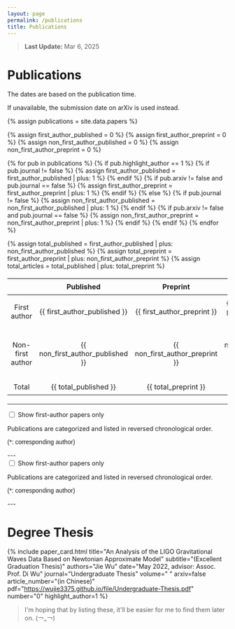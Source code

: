```yaml
---
layout: page
permalink: /publications
title: Publications
---
```


<style>
  @font-face {
    font-family: 'ARIAL';
    src: url('/assets/fonts/ARIAL.TTF') format('truetype');
  }
  @font-face {
    font-family: 'ARIALBD';
    src: url('/assets/fonts/ARIALBD.TTF') format('truetype');
  }
  /* li {
    font-family: 'times', serif;
  } */
  /* li {
    font-family: 'ARIALBD', serif;
    font-size: 20px;
  } */
  /* body {
    font-family: 'ARIAL', serif;
  } */
table {
    width: 100%;
    border-collapse: collapse;
    margin: 20px 0;
    text-align: center;
}

th, td {
    border: 0px solid black;
    padding: 8px;
}

th {
    border-top: 1.5px solid black;
    border-bottom: 1.5px solid black; /* 顶部线 */
}

tr:last-child td {
    border-bottom: 1.5px solid black; /* 底部线 */
}
</style>

> **Last Update:** Mar 6, 2025

# Publications

<p style="text-indent: 0;">The dates are based on the publication time.</p>

<p style="text-indent: 0;">If unavailable, the submission date on arXiv is used instead.</p>

<!-- ================================================================================================= -->
<!-- 统计图和表格 -->
<script src="https://cdn.jsdelivr.net/npm/chart.js"></script>
<canvas id="myChart" style="height: 400px;"></canvas> <!-- 设置图的高度 -->
<script>
  function createBarChart(labels, data1, data2) {
    var ctx = document.getElementById('myChart').getContext('2d');
    var myChart = new Chart(ctx, {
        type: 'bar',
        data: {
            labels: labels,
            datasets: [{
                label: 'First author',
                data: data1,  // 第一组数据
                backgroundColor: 'rgba(54, 162, 235, 0.8)', // 第一组颜色
            },
            {
                label: 'All papers',
                data: data2,  // 第二组数据
                backgroundColor: 'rgba(255, 159, 64, 0.8)', // 第二组颜色
            }]
        },
        options: {
            responsive: true,
            scales: {
                y: {
                    beginAtZero: true,
                    ticks: {
                        stepSize: 1, // 只显示整数
                        callback: function(value) {
                            return Number.isInteger(value) ? value : null; // 只显示整数
                        }
                    },
                    title: {
                        display: true,
                        text: 'Number'
                    }
                },
                x: {
                    title: {
                        display: true,
                        text: 'Year'
                    }
                }
            }
        }
    });
  }
</script>
<script>
  createBarChart(
  [2023,2024,2025], 
  [   2,   3,   1],//一作 
  [   2,   3,   3]);//总计
</script>


<!-- =============================================================================================== -->
<!-- 表格 -->
<!-- ----------------------------------------------------------------------------------------------- -->

<!-- |                  | Published | Preprint | Total |
|:----------------:|:---------:|:--------:|:-----:|
|  First author    |     4     |    2     |   6   |
| Non first author |     1     |    0     |   1   |
| Total            |     5     |    2     |   7   | -->


{% assign publications = site.data.papers %}

{% assign first_author_published = 0 %}
{% assign first_author_preprint = 0 %}
{% assign non_first_author_published = 0 %}
{% assign non_first_author_preprint = 0 %}

{% for pub in publications %}
  {% if pub.highlight_author == 1 %}
    {% if pub.journal != false %}
      {% assign first_author_published = first_author_published | plus: 1 %}
    {% endif %}
    {% if pub.arxiv != false and pub.journal == false %}
      {% assign first_author_preprint = first_author_preprint | plus: 1 %}
    {% endif %}
  {% else %}
    {% if pub.journal != false %}
      {% assign non_first_author_published = non_first_author_published | plus: 1 %}
    {% endif %}
    {% if pub.arxiv != false and pub.journal == false %}
      {% assign non_first_author_preprint = non_first_author_preprint | plus: 1 %}
    {% endif %}
  {% endif %}
{% endfor %}

{% assign total_published = first_author_published | plus: non_first_author_published %}
{% assign total_preprint = first_author_preprint | plus: non_first_author_preprint %}
{% assign total_articles = total_published | plus: total_preprint %}

<table>
  <thead>
    <tr>
      <th></th>
      <th>Published</th>
      <th>Preprint</th>
      <th>Total</th>
    </tr>
  </thead>
  <tbody>
    <tr>
      <td>First author</td>
      <td>{{ first_author_published }}</td>
      <td>{{ first_author_preprint }}</td>
      <td>{{ first_author_published | plus: first_author_preprint }}</td>
    </tr>
    <tr>
      <td>Non-first author</td>
      <td>{{ non_first_author_published }}</td>
      <td>{{ non_first_author_preprint }}</td>
      <td>{{ non_first_author_published | plus: non_first_author_preprint }}</td>
    </tr>
    <tr>
      <td>Total</td>
      <td>{{ total_published }}</td>
      <td>{{ total_preprint }}</td>
      <td>{{ total_articles }}</td>
    </tr>
  </tbody>
</table>

<!-- =============================================================================================== -->
<!-- 文章 -->
<!-- ----------------------------------------------------------------------------------------------- -->
---

<style>
  .checkbox-container {
    display: flex; /* 使用 Flexbox 布局 */
    align-items: center; /* 垂直居中对齐 */
  }
</style>

<div class="checkbox-container">
  <input type="checkbox" id="show-all" onchange="toggleDisplay()">
  <label for="show-all">&nbsp;Show first-author papers only</label>
</div>

<p style="text-indent: 0;">Publications are categorized and listed in reversed chronological order.</p>

<p style="text-indent: 0; font-family: 'ARIAL';">(*: corresponding author)</p>
---

<style>
  .checkbox-container {
    display: flex;
    align-items: center;
  }
</style>

<div class="checkbox-container">
  <input type="checkbox" id="show-all" onchange="toggleDisplay()">
  <label for="show-all">&nbsp;Show first-author papers only</label>
</div>

<p style="text-indent: 0;">Publications are categorized and listed in reversed chronological order.</p>
<p style="text-indent: 0; font-family: 'ARIAL';">(*: corresponding author)</p>
---

<div id="publications-container"></div>

<script>
  // 将 Liquid 数据转换为 JavaScript 可用的格式
  {% raw %}
  const publicationsData = [
    {% assign pubs = site.data.papers | sort: "sortable_date" | reverse %}
    {% for pub in pubs %}
    {
      title: {{ pub.title | jsonify }},
      subtitle: {{ pub.subtitle | jsonify }},
      authors: {{ pub.authors | jsonify }},
      date: {{ pub.date | jsonify }},
      journal: {{ pub.journal | jsonify }},
      journal_link: {{ pub.journal_link | jsonify }},
      volume: {{ pub.volume | jsonify }},
      article_number: {{ pub.article_number | jsonify }},
      arxiv: {{ pub.arxiv | jsonify }},
      pdf: {{ pub.pdf | jsonify }},
      highlight_author: {{ pub.highlight_author | jsonify }},
      etal: {{ pub.etal | jsonify }},
      sortable_date: {{ pub.sortable_date | jsonify }},
      year: {{ pub.sortable_date | split: '-' | first | jsonify }}
    }{% unless forloop.last %},{% endunless %}
    {% endfor %}
  ];
  {% endraw %}

  // 分组函数
  function groupByYear(publications) {
    return publications.reduce((acc, pub) => {
      const year = pub.sortable_date.split('-')[0];
      if (!acc[year]) acc[year] = [];
      acc[year].push(pub);
      return acc;
    }, {});
  }

  // 渲染函数
  function renderPublications(showFirstAuthor) {
    const container = document.getElementById('publications-container');
    container.innerHTML = '';
    
    // 处理数据
    let filtered = showFirstAuthor 
      ? publicationsData.filter(p => p.highlight_author === 1)
      : publicationsData;
    
    // 分组和排序
    const grouped = groupByYear(filtered);
    const years = Object.keys(grouped).sort().reverse();

    years.forEach(year => {
      // 添加年份标题
      const yearHeader = document.createElement('p');
      yearHeader.style = 'text-indent:0;font-size:36px;margin-bottom:0.61875rem;text-rendering:optimizeLegibility;line-height:1;margin-top:0;font-family:"PT Sans Narrow",sans-serif;font-weight:700;';
      yearHeader.textContent = year;
      container.appendChild(yearHeader);

      // 添加文章卡片
      grouped[year].forEach((pub, index) => {
        const card = document.createElement('div');
        card.innerHTML = `
          <div class="paper-card">
            <h3>${pub.title}</h3>
            ${pub.subtitle ? `<p>${pub.subtitle}</p>` : ''}
            <p>${pub.authors}</p>
            <p>${pub.journal}, ${pub.date}</p>
            ${pub.pdf ? `<a href="${pub.pdf}">PDF</a>` : ''}
          </div>
        `;
        container.appendChild(card);
      });

      // 添加分隔线
      container.appendChild(document.createElement('hr'));
    });
  }

  // 切换显示
  function toggleDisplay() {
    const showFirstAuthor = document.getElementById('show-all').checked;
    renderPublications(showFirstAuthor);
  }

  // 初始渲染
  renderPublications(false);
</script>

<!-- =============================================================================================== -->
<!-- 学位论文 -->
<!-- ----------------------------------------------------------------------------------------------- -->
# Degree Thesis

{% include paper_card.html
  title="An Analysis of the LIGO Gravitational Waves Data Based on Newtonian Approximate Model"
  subtitle="(Excellent Graduation Thesis)"
  authors="Jie Wu"
  date="May 2022, advisor: Assoc. Prof. Di Wu"
  journal="Undergraduate Thesis"
  volume=" "
  arxiv=false
  article_number="(in Chinese)"
  pdf="https://wujie3375.github.io/file/Undergraduate-Thesis.pdf"
  number="0"
  highlight_author=1
%}
> I'm hoping that by listing these, it'll be easier for me to find them later on. (￢_￢)